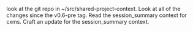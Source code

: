 look at the git repo in ~/src/shared-project-context. Look at all of the changes since the v0.6-pre tag. Read the session_summary context for cxms. Craft an update for the session_summary context.